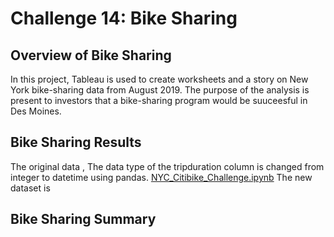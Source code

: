 # Challenge 14: Bike Sharing

## Overview of Bike Sharing
In this project, Tableau is used to create worksheets and a story on New York bike-sharing data from August 2019. The purpose of the analysis is present to investors that a bike-sharing program would be suuceesful in Des Moines.  
## Bike Sharing Results

The original data [](), The data type of the tripduration column is changed from integer to datetime using pandas. [NYC_Citibike_Challenge.ipynb]() The new dataset is 


## Bike Sharing Summary
